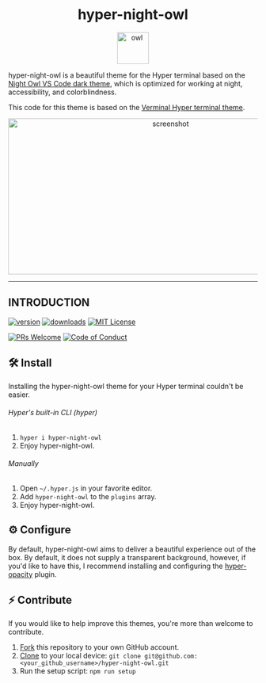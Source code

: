 <div align="center">
  <h1>hyper-night-owl</h1>

  <a href="https://www.emojione.com/emoji/1f989">
  <img height="64" width="64" alt="owl" src="https://raw.githubusercontent.com/pbomb/hyper-night-owl/master/other/owl.png" />
  </a>
</div>

hyper-night-owl is a beautiful theme for the Hyper terminal based on the [Night Owl VS Code dark theme](https://github.com/sdras/night-owl-vscode-theme), which is optimized for working at night, accessibility, and colorblindness.

This code for this theme is based on the [Verminal Hyper terminal theme](https://github.com/defringe/verminal).

<div align="center">
  <img height="315" width="640" alt="screenshot" src="https://raw.githubusercontent.com/pbomb/hyper-night-owl/master/other/terminal.png" />
</div>
<hr />

## INTRODUCTION

[![version][version-badge]][package]
[![downloads][downloads-badge]][npmtrends]
[![MIT License][license-badge]][license]

[![PRs Welcome][prs-badge]][prs]
[![Code of Conduct][coc-badge]][coc]

## 🛠 Install

Installing the hyper-night-owl theme for your Hyper terminal couldn't be easier.

###### Hyper's built-in CLI (hyper)

1.  `hyper i hyper-night-owl`
1.  Enjoy hyper-night-owl.

###### Manually

1.  Open `~/.hyper.js` in your favorite editor.
1.  Add `hyper-night-owl` to the `plugins` array.
1.  Enjoy hyper-night-owl.

## ⚙️ Configure

By default, hyper-night-owl aims to deliver a beautiful experience out of the box. By default, it does not supply a transparent background, however, if you'd like to have this, I recommend installing and configuring the [hyper-opacity](https://hyper.is/plugins/hyper-opacity) plugin.

## ⚡️ Contribute

If you would like to help improve this themes, you're more than welcome to contribute.

1.  [Fork](https://help.github.com/articles/fork-a-repo/) this repository to your own GitHub account.
2.  [Clone](https://help.github.com/articles/cloning-a-repository/) to your local device: `git clone git@github.com:<your_github_username>/hyper-night-owl.git`
3.  Run the setup script: `npm run setup`

[license-badge]: https://img.shields.io/npm/l/hyper-night-owl.svg?style=flat-square
[license]: https://github.com/pbomb/hyper-night-owl/blob/master/LICENSE
[version-badge]: https://img.shields.io/npm/v/hyper-night-owl.svg?style=flat-square
[package]: https://www.npmjs.com/package/hyper-night-owl
[downloads-badge]: https://img.shields.io/npm/dw/hyper-night-owl.svg?style=flat-square
[npmtrends]: http://www.npmtrends.com/hyper-night-owl
[prs-badge]: https://img.shields.io/badge/PRs-welcome-brightgreen.svg?style=flat-square
[prs]: http://makeapullrequest.com
[coc-badge]: https://img.shields.io/badge/code%20of-conduct-ff69b4.svg?style=flat-square
[coc]: https://github.com/pbomb/hyper-night-owl/blob/master/other/CODE_OF_CONDUCT.md
